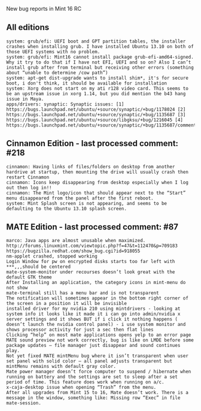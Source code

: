 New bug reports in Mint 16 RC

All editions
-------------	
	system: grub/efi: UEFI boot and GPT partition tables, the installer crashes when installing grub. I have installed Ubuntu 13.10 on both of those UEFI systems with no problem.	
	system: grub/efi: Mint16 cannot install package grub-efi-amd64-signed. Why it try to do that if I have not EFI, UEFI and so on? Also I can’t install grub after from terminal but receiving other errors (something about “unable to determine /cow path”)
	system: apt-get dist-upgrade wants to install shim*, it's for secure boot, i don't think, it should be available for installation
	system:	Xorg does not start on my ati r128 video card. This seems to be an upstream issue in xorg 1.14, but you did mention the b43 hang issue in Maya.	 	
	apps/drivers: synaptic: Synaptic issues: [1] https://bugs.launchpad.net/ubuntu/+source/synaptic/+bug/1178024 [2] https://bugs.launchpad.net/ubuntu/+source/synaptic/+bug/1135687 [3] https://bugs.launchpad.net/ubuntu/+source/libgksu/+bug/1216045 [4] https://bugs.launchpad.net/ubuntu/+source/synaptic/+bug/1135687/comments/6			

Cinnamon Edition - last processed comment: #218
----------------
	cinnamon: Having links of files/folders on desktop from another hardrive at startup, then mounting the drive will usually crash then restart Cinnamon
	cinnamon: Icons keep disappearing from desktop especially when I log out then log in!!		
	cinnamon: The Mint logo/icon that should appear next to the “Start” menu disappeared from the panel after the first reboot.	
	system: Mint Splash screen is not appearing, and seems to be defaulting to the Ubuntu 13.10 splash screen.

MATE Edition - last processed comment: #87
------------
	marco: Java apps are almost unusable when maximized. http://forums.linuxmint.com/viewtopic.php?f=47&t=112470&p=709183 https://bugzilla.redhat.com/show_bug.cgi?id=918055	
	nm-applet crashed, stopped working
	Login Window for pw on encrypted disks starts too far left with ***,,,should be centered
	mate-system-monitor under recourses doesn’t look great with the default GTK theme
	After Installing an application, the category icons in mint-menu do not show
	mate-terminal still has a menu bar and is not transparent
	The notification will sometimes appear in the bottom right corner of the screen in a position it will be invisible
	installed driver for my nvidia 210 using mintdrivers - looking at system info it looks like it made it i can go into admin/nvidia x server settings and it shows BUT if i click it nothing happens ( doesn’t launch the nvidia control panel) - i use system monitor and shows processor activity for just a sec then flat lines
	Clicking “help” on most mate applications opens yelp to an error page
	MATE sound preview not work correctly, bug is like on LMDE before some package updates – file manager just disappear and sound continues play.
	Not yet fixed MATE mintMenu bug where it isn’t transparent when user set panel with solid color – all panel adjusts transparent but mintMenu remains with default gray color.
	Mate power manager doesn’t force computer to suspend / hibernate when running on battery and the settings are set to sleep after a set period of time. This feature does work when running on a/c.
	x-caja-desktop issue when opening “Trash” from the menu.
	After all upgrades from Mint 15 to 16, Mate doesn’t work. There is a message in the window, something like: Missing row “Exec” in file mate-session.
